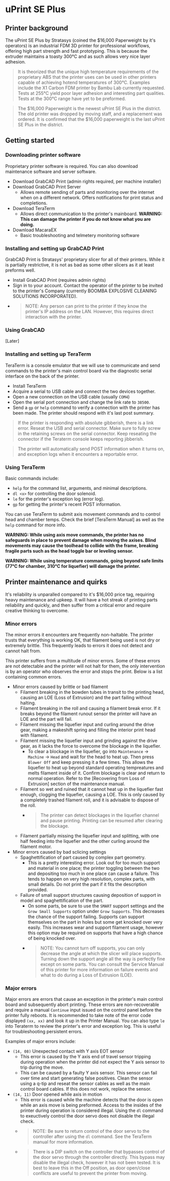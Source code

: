 # uPrint SE Plus
## Printer background
The uPrint SE Plus by Stratasys (coined the $16,000 Paperweight by it's operators) is an industrial FDM 3D printer for professional workflows, offering high part strength and fast prototyping. This is because the extruder maintains a toasty 300°C and as such allows very nice layer adhesion.

>It is theorized that the unique high temperature requirements of the proprietary ABS that the printer uses can be used in other printers capable of achieving hotend temperatures of 300°C. Examples include the X1 Carbon FDM printer by Bambu Lab currently requested. Tests at 255°C yield poor layer adhesion and interesting part qualities. Tests at the 300°C range have yet to be preformed.

>The $16,000 Paperweight is the newest uPrint SE Plus in the district. The old printer was dropped by moving staff, and a replacement was ordered. It is confirmed that the $16,000 paperweight is the last uPrint SE Plus in the district.
## Getting started
### Downloading printer software
Proprietary printer software is required. You can also download maintenance software and server software.
- Download GrabCAD Print (admin rights required, per machine installer)
- Download GrabCAD Print Server
  - Allows remote sending of parts and monitoring over the internet when on a different network. Offers notifications for print status and completions.
- Download TeraTerm
  - Allows direct communication to the printer's mainboard. **WARNING: This can damage the printer if you do not know what you are doing.**
- Download MacaraEX
  - Basic troubleshooting and telmetery monitoring software
### Installing and setting up GrabCAD Print
GrabCAD Print is Stratasys' proprietary slicer for all of their printers. While it is partially restrictive, it is not as bad as some other slicers as it at least preforms well.
- Install GrabCAD Print (requires admin rights)
- Sign in to your account. Contact the operator of the printer to be invited to the printer's Company (currently BOOMBA EXPLOSIVE CLEANING SOLUTIONS INCORPORATED).
- >NOTE: Any person can print to the printer if they know the printer's IP address on the LAN. However, this requires direct interaction with the printer.
### Using GrabCAD
[Later]
### Installing and setting up TeraTerm
TeraTerm is a console emulator that we will use to communicate and send commands to the printer's main control board via the diagnostic serial interface on the back of the printer.
- Install TeraTerm
- Acquire a serial to USB cable and connect the two devices together.
- Open a new connection on the USB cable (usually `COM4`)
- Open the serial port connection and change the link rate to `38500`.
- Send a `gp` or `help` command to verify a connection with the printer has been made. The printer should respond with it's last post summary.
>If the printer is responding with absolute gibberish, there is a link error. Reseat the USB and serial connector. Make sure to fully screw in the retaining screws on the serial connector. Keep reseating the connector if the Teraterm console keeps reporting jibberish.

>The printer will automatically send POST information when it turns on, and exception logs when it encounters a reportable error.

### Using TeraTerm
Basic commands include:
- `help` for the command list, arguments, and minimal descriptions.
- `dl <x>` for controlling the door solenoid.
- `le` for the printer's exception log (error log).
- `gp` for getting the printer's recent POST information.

You can use TeraTerm to submit axis movement commands and to control head and chamber temps. Check the brief [TeraTerm Manual] as well as the `help` command for more info.

**WARNING: While using axis move commands, the printer has no safeguards in place to prevent damage when moving the axises. Blind movements may cause the toolhead to collide with the frame, breaking fragile parts such as the head toggle bar or leveling sensor.**

**WARNING: While using temperature commands, going beyond safe limits (77°C for chamber, 310°C for liquefier) will damage the printer.**

## Printer maintenance and quirks
It's reliability is unparalled compared to it's $16,000 price tag, requiring heavy maintenance and upkeep. It will have a hot streak of printing parts reliability and quickly, and then suffer from a critical error and require creative thinking to overcome. 

### Minor errors
The minor errors it encounters are frequently non-haltable. The printer trusts that everything is working OK, that filament being used is not dry or extremely brittle. This frequently leads to errors it does not detect and cannot halt from.

This printer suffers from a multitude of minor errors. Some of these errors are not detectable and the printer will not halt for them, the only intervention is by an operator who observes the error and stops the print. Below is a list containing common errors.
- Minor errors caused by brittle or bad filament
  - Filament breaking in the bowden tubes in transit to the printing head, causing an LOE (Loss of Extrusion) and the part failing without halting.
  - Filament breaking in the roll and causing a filament break error. If it breaks beyond the filament runout sensor the printer will have an LOE and the part will fail.
  - Filament missing the liquefier input and curling around the drive gear, making a makeshift spring and filling the interior print head with filament.
  - Filament missing the liquefier input and grinding against the drive gear, as it lacks the force to overcome the blockage in the liquefier.
    - To clear a blockage in the liquefier, go into `Maintenance` -> `Machine` -> `Head` and wait for the head to heat up. Then press `Blower Off` and keep pressing it a few times. This allows the liquefier to heat up beyond standard operating tempreatures and melts filament inside of it. Confirm blockage is clear and return to normal operation. Refer to the [Recovering from Loss of Extrusion] section of the maintenance manual.
  - Filament so wet and ruined that it cannot heat up in the liquefier fast enough, clogging the liquefier, causing a LOE. This is only caused by a completely trashed filament roll, and it is advisable to dispose of the roll.
    - >The printer can detect blockages in the liquefier channel and pause printing. Printing can be resumed after clearing the blockage.
  - Filament partially missing the liquefier input and splitting, with one half feeding into the liquefier and the other curling around the filament motor.
- Minor errors caused by bad sclicing settings
  - Spaghettification of part caused by complex part geometry.
    - This is a pretty interesting error. Look out for too much support and material in one place; the printer toggling between the two and depositing too much in one place can cause a failure. This tends to happen on very high resolution, complex parts, with small details. Do not print the part if it fits the description provided.
  - Failure of small support structures causing deposition of support in model and spaghettification of the part.
    - On some parts, be sure to use the `SMART` support settings and the `Grow Small Supports` option under `Grow Supports`. This decreases the chance of the support failing. Supports can support themselves on the part in holes but some get knocked over very easily. This increases wear and support filament usage, however this option may be required on supports that have a high chance of being knocked over.
    - >NOTE: You cannot turn off supports, you can only decrease the angle at which the slicer will place supports. Turning down the support angle all the way is perfectly fine except on some parts.
You can consult the Service Manual of this printer for more information on failure events and what to do during a Loss of Extrusion (LOE).
### Major errors
Major errors are errors that cause an exception in the printer's main control board and subsequently abort printing. These errors are non-recoverable and require a manual `Continue` input issued on the control panel before the printer fully reboots. It is recommended to take note of the error code displayed `(xx, xx)` and look it up in the Printer Manual. You can also type `le` into Teraterm to review the printer's error and exception log. This is useful for troubleshooting persistent errors.

Examples of major errors include:
- `(14, 08)` Unexpected contact with Y axis EOT sensor
  - This error is caused by the Y axis end of travel sensor tripping during operation when the printer did not expect the Y axis sensor to trip during the move.
  - This can be caused by a faulty Y axis sensor. This sensor can fail over time and start generating false positives. Clean the sensor using a q-tip and reseat the sensor cables as well as the main control board cables. If this does not work, replace the sensor.
- `(14, 11)` Door opened while axis in motion
  - This error is caused while the machine detects that the door is open while an axis move is being preformed. Access to the insides of the printer during operation is considered illegal. Using the `dl` command to exeuctively control the door servo does not disable the illegal check.
  - >NOTE: Be sure to return control of the door servo to the controller after using the `dl` command. See the TeraTerm manual for more information.
  - >There is a DIP switch on the controller that bypasses control of the door servo through the controller directly. This bypass may disable the illegal check, however it has not been tested. It is best to leave this in the Off position, as door open/close conflicts are useful to prevent the printer from moving.

